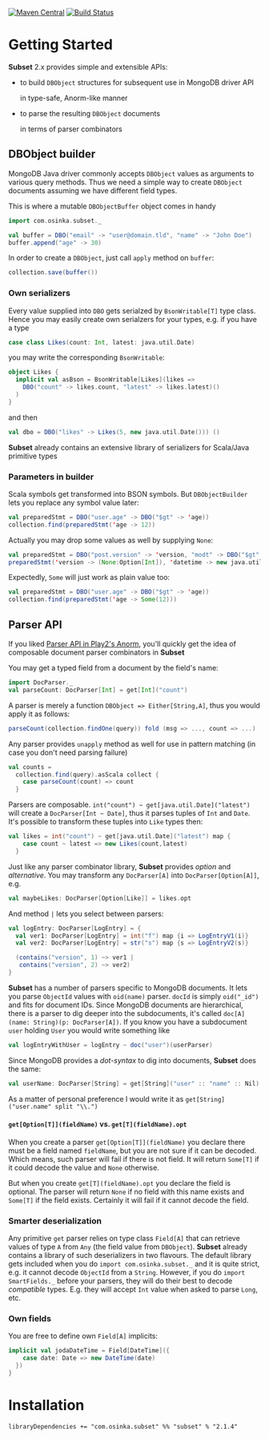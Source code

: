 [![Maven Central](https://maven-badges.herokuapp.com/maven-central/com.osinka.subset/subset_2.11/badge.png)](https://maven-badges.herokuapp.com/maven-central/com.osinka.subset/subset_2.11)
[![Build Status](https://travis-ci.org/osinka/subset2.svg?branch=master)](https://travis-ci.org/osinka/subset2)

# Getting Started

**Subset** 2.x provides simple and extensible APIs:

* to build `DBObject` structures for subsequent use in MongoDB driver API

  in type-safe, Anorm-like manner
* to parse the resulting `DBObject` documents

  in terms of parser combinators


## DBObject builder

MongoDB Java driver commonly accepts `DBObject` values as arguments to
various query methods.  Thus we need a simple way to create `DBObject`
documents assuming we have different field types.

This is where a mutable `DBObjectBuffer` object comes in handy

```scala
import com.osinka.subset._

val buffer = DBO("email" -> "user@domain.tld", "name" -> "John Doe")
buffer.append("age" -> 30)
```

In order to create a `DBObject`, just call `apply` method on `buffer`:

```scala
collection.save(buffer())
```

### Own serializers

Every value supplied into `DBO` gets serialzed by `BsonWritable[T]`
type class. Hence you may easily create own serialzers for your types,
e.g. if you have a type

```scala
case class Likes(count: Int, latest: java.util.Date)
```

you may write the corresponding `BsonWritable`:

```scala
object Likes {
  implicit val asBson = BsonWritable[Likes](likes =>
    DBO("count" -> likes.count, "latest" -> likes.latest)()
  )
}
```

and then

```scala
val dbo = DBO("likes" -> Likes(5, new java.util.Date())) ()
```

**Subset** already contains an extensive library of serializers for
Scala/Java primitive types

### Parameters in builder

Scala symbols get transformed into BSON symbols. But `DBObjectBuilder`
lets you replace any symbol value later:

```scala
val preparedStmt = DBO("user.age" -> DBO("$gt" -> 'age))
collection.find(preparedStmt('age -> 12))
```

Actually you may drop some values as well by supplying `None`:

```scala
val preparedStmt = DBO("post.version" -> 'version, "modt" -> DBO("$gt" -> 'datetime))
preparedStmt('version -> (None:Option[Int]), 'datetime -> new java.util.Date)
```

Expectedly, `Some` will just work as plain value too:

```scala
val preparedStmt = DBO("user.age" -> DBO("$gt" -> 'age))
collection.find(preparedStmt('age -> Some(12)))
```

## Parser API

If you liked
[Parser API in Play2's Anorm](http://www.playframework.com/documentation/2.0/ScalaAnorm),
you'll quickly get the idea of composable document parser combinators
in **Subset**

You may get a typed field from a document by the field's name:

```scala
import DocParser._
val parseCount: DocParser[Int] = get[Int]("count")
```

A parser is merely a function `DBObject => Either[String,A]`, thus you
would apply it as follows:

```scala
parseCount(collection.findOne(query)) fold (msg => ..., count => ...)
```

Any parser provides `unapply` method as well for use in pattern
matching (in case you don't need parsing failure)

```scala
val counts =
  collection.find(query).asScala collect {
    case parseCount(count) => count
  }
```

Parsers are composable. `int("count") ~ get[java.util.Date]("latest")`
will create a `DocParser[Int ~ Date]`, thus it parses tuples of `Int`
and `Date`. It's possible to transform these tuples into `Like` types
then:

```scala
val likes = int("count") ~ get[java.util.Date]("latest") map {
    case count ~ latest => new Likes(count,latest)
  }
```

Just like any parser combinator library, **Subset** provides *option*
and *alternative*. You may transform any `DocParser[A]` into
`DocParser[Option[A]]`, e.g.

```scala
val maybeLikes: DocParser[Option[Like]] = likes.opt
```

And method `|` lets you select between parsers:

```scala
val logEntry: DocParser[LogEntry] = {
  val ver1: DocParser[LogEntry] = int("f") map {i => LogEntryV1(i)}
  val ver2: DocParser[LogEntry] = str("s") map {s => LogEntryV2(s)}

  (contains("version", 1) ~> ver1 |
   contains("version", 2) ~> ver2)
}
```

**Subset** has a number of parsers specific to MongoDB documents. It
lets you parse `ObjectId` values with `oid(name)` parser. `docId` is
simply `oid("_id")` and fits for document IDs. Since MongoDB documents
are hierarchical, there is a parser to dig deeper into the
subdocuments, it's called `doc[A](name: String)(p: DocParser[A])`. If
you know you have a subdocument `user` holding `User` you would write
something like

```scala
val logEntryWithUser = logEntry ~ doc("user")(userParser)
```

Since MongoDB provides a *dot-syntax* to dig into documents,
**Subset** does the same:

```scala
val userName: DocParser[String] = get[String]("user" :: "name" :: Nil)
```

As a matter of personal preference I would write it as
`get[String]("user.name" split "\\.")`

#### `get[Option[T]](fieldName)` vs. `get[T](fieldName).opt`

When you create a parser `get[Option[T]](fieldName)` you declare there
must be a field named `fieldName`, but you are not sure if it can be
decoded. Which means, such parser will fail if there is not field. It
will return `Some[T]` if it could decode the value and `None`
otherwise.

But when you create `get[T](fieldName).opt` you declare the field is
optional. The parser will return `None` if no field with this name
exists and `Some[T]` if the field exists. Certainly it will fail if it
cannot decode the field.

### Smarter deserialization

Any primitive `get` parser relies on type class `Field[A]` that can
retrieve values of type `A` from `Any` (the field value from
`DBObject`). **Subset** already contains a library of such
deserializers in two flavours. The default library gets included when
you do `import com.osinka.subset._` and it is quite strict, e.g. it
cannot decode `ObjectId` from a `String`. However, if you do `import
SmartFields._` before your parsers, they will do their best to decode
*compatible* types. E.g. they will accept `Int` value when asked to
parse `Long`, etc.

### Own fields

You are free to define own `Field[A]` implicits:

```scala
implicit val jodaDateTime = Field[DateTime]({
    case date: Date => new DateTime(date)
  })
}
```

# Installation

```
libraryDependencies += "com.osinka.subset" %% "subset" % "2.1.4"
```
